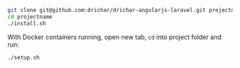 ```bash
git clone git@github.com:drichar/drichar-angularjs-laravel.git projectname
cd projectname
./install.sh
```

With Docker containers running, open new tab, `cd` into project folder and run:
```bash
./setup.sh
```
